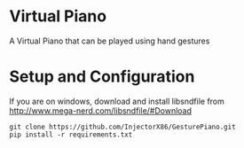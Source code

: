 # Virtual Piano
A Virtual Piano that can be played using hand gestures
# Setup and Configuration
If you are on windows, download and install libsndfile from http://www.mega-nerd.com/libsndfile/#Download
```
git clone https://github.com/InjectorX86/GesturePiano.git
pip install -r requirements.txt
```

